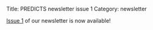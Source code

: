 Title: PREDICTS newsletter issue 1
Category: newsletter

[Issue 1]({filename}/newsletters/PREDICTSNewsletterWinter2012.pdf)
of our newsletter is now available!
